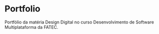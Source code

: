# Portfolio
Portfólio da matéria Design Digital no curso Desenvolvimento de Software Multiplataforma da FATEC.
